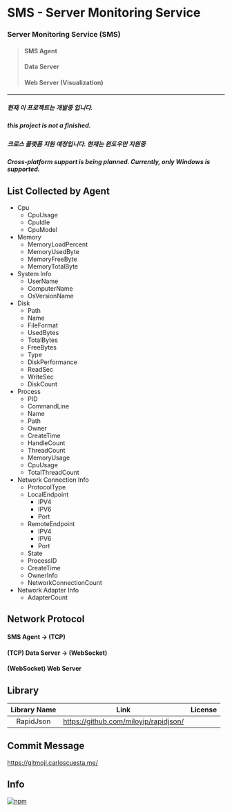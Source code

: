 # SMS - Server Monitoring Service


### **Server Monitoring Service (SMS)**
>#### SMS Agent
>#### Data Server
>#### Web Server (Visualization)
---
##### 현재 이 프로젝트는 개발중 입니다.
##### this project is not a finished.
##### 크로스 플랫폼 지원 예정입니다. 현재는 윈도우만 지원중
##### Cross-platform support is being planned. Currently, only Windows is supported.

## List Collected by Agent

* Cpu
  * CpuUsage
  * CpuIdle
  * CpuModel
* Memory
  * MemoryLoadPercent
  * MemoryUsedByte
  * MemoryFreeByte
  * MemoryTotalByte
* System Info
  * UserName
  * ComputerName
  * OsVersionName
* Disk
  * Path
  * Name
  * FileFormat
  * UsedBytes
  * TotalBytes
  * FreeBytes
  * Type
  * DiskPerformance
  * ReadSec
  * WriteSec
  * DiskCount
* Process
  * PID
  * CommandLine
  * Name
  * Path
  * Owner
  * CreateTime
  * HandleCount
  * ThreadCount
  * MemoryUsage
  * CpuUsage
  * TotalThreadCount
* Network Connection Info
  * ProtocolType
  * LocalEndpoint
    * IPV4
    * IPV6
    * Port
  * RemoteEndpoint
    * IPV4
    * IPV6
    * Port
  * State
  * ProcessID
  * CreateTime
  * OwnerInfo
  * NetworkConnectionCount
* Network Adapter Info
  * AdapterCount

## Network Protocol

#### SMS Agent -> (TCP)
#### (TCP) Data Server -> (WebSocket)
#### (WebSocket) Web Server

## Library
| Library Name | Link | License |
| :---------------: | :-----------------: | :-------------------: |
| RapidJson      | <https://github.com/miloyip/rapidjson/> |  |

## Commit Message
https://gitmoji.carloscuesta.me/

## Info
[![npm](https://img.shields.io/badge/email-bg0820%40naver.com-red.svg)]()
